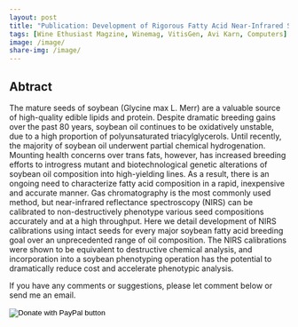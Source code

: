 ```yaml
---
layout: post
title: "Publication: Development of Rigorous Fatty Acid Near-Infrared Spectroscopy Quantitation Methods in Support of Soybean Oil Improvement"
tags: [Wine Ethusiast Magzine, Winemag, VitisGen, Avi Karn, Computers]
image: /image/
share-img: /image/
---
```


## Abtract 
The mature seeds of soybean (Glycine max L. Merr) are a valuable source of high-quality edible lipids and protein. Despite dramatic breeding gains over the past 80 years, soybean oil continues to be oxidatively unstable, due to a high proportion of polyunsaturated triacylglycerols. Until recently, the majority of soybean oil underwent partial chemical hydrogenation. Mounting health concerns over trans fats, however, has increased breeding efforts to introgress mutant and biotechnological genetic alterations of soybean oil composition into high-yielding lines. As a result, there is an ongoing need to characterize fatty acid composition in a rapid, inexpensive and accurate manner. Gas chromatography is the most commonly used method, but near-infrared reflectance spectroscopy (NIRS) can be calibrated to non-destructively phenotype various seed compositions accurately and at a high throughput. Here we detail development of NIRS calibrations using intact seeds for every major soybean fatty acid breeding goal over an unprecedented range of oil composition. The NIRS calibrations were shown to be equivalent to destructive chemical analysis, and incorporation into a soybean phenotyping operation has the potential to dramatically reduce cost and accelerate phenotypic analysis.


<div id="nir">
<script src="/js/PDFObject.js"></script>
<script>PDFObject.embed("/nir-aocs.pdf", "#nir");</script>
<style>
.pdfobject-container { height: 85rem; border: 1rem solid rgba(0,0,0,.1); }
</style>
</div>

If you have any comments or suggestions, please let comment below or send me an email. 
<form action="https://www.paypal.com/cgi-bin/webscr" method="post" target="_top">
<input type="hidden" name="cmd" value="_donations" />
<input type="hidden" name="business" value="8ZF7YRTZ42EKU" />
<input type="hidden" name="item_name" value="To support the education for all." />
<input type="hidden" name="currency_code" value="USD" />
<input type="image" src="https://www.paypalobjects.com/en_US/i/btn/btn_donateCC_LG.gif" border="0" name="submit" title="PayPal - The safer, easier way to pay online!" alt="Donate with PayPal button" />
<img alt="" border="0" src="https://www.paypal.com/en_US/i/scr/pixel.gif" width="1" height="1" />
</form>

<!-- Global site tag (gtag.js) - Google Analytics -->
<script async src="https://www.googletagmanager.com/gtag/js?id=UA-123359651-1"></script>
<script>
  window.dataLayer = window.dataLayer || [];
  function gtag(){dataLayer.push(arguments);}
  gtag('js', new Date());
  gtag('config', 'UA-123359651-1');
</script>

<script async src="//pagead2.googlesyndication.com/pagead/js/adsbygoogle.js"></script>
<script>
  (adsbygoogle = window.adsbygoogle || []).push({
    google_ad_client: "ca-pub-5126027065024936",
    enable_page_level_ads: true
  });
</script>
